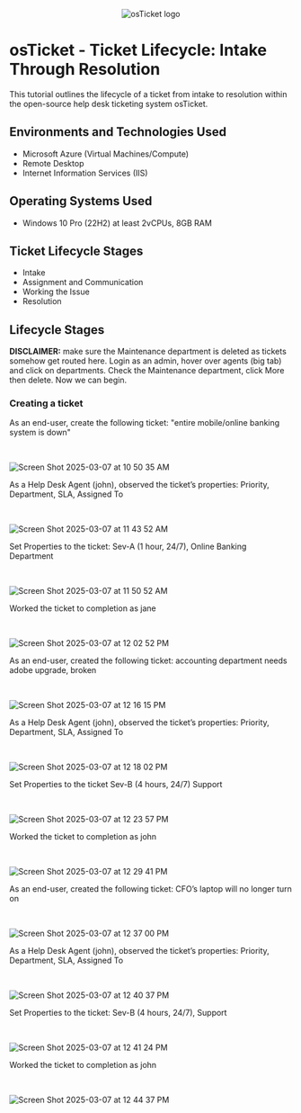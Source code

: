 <p align="center">
<img src="https://i.imgur.com/Clzj7Xs.png" alt="osTicket logo"/>
</p>

<h1>osTicket - Ticket Lifecycle: Intake Through Resolution</h1>
This tutorial outlines the lifecycle of a ticket from intake to resolution within the open-source help desk ticketing system osTicket.<br />

<h2>Environments and Technologies Used</h2>

- Microsoft Azure (Virtual Machines/Compute)
- Remote Desktop
- Internet Information Services (IIS)

<h2>Operating Systems Used </h2>

- Windows 10 Pro (22H2) at least 2vCPUs, 8GB RAM

<h2>Ticket Lifecycle Stages</h2>

- Intake
- Assignment and Communication
- Working the Issue
- Resolution

<h2>Lifecycle Stages</h2>

<p>
<b>DISCLAIMER:</b> make sure the Maintenance department is deleted as tickets somehow get routed here. Login as an admin, hover over agents (big tab) and click on departments. Check the Maintenance department, click More then delete. Now we can begin.
</p>

<h3>Creating a ticket</h3>
<p>
As an end-user, create the following ticket:
"entire mobile/online banking system is down"
</p>
<br />

![Screen Shot 2025-03-07 at 10 50 35 AM](https://github.com/user-attachments/assets/3c13f074-7e24-41d5-9db0-7154629626d8)


<p>
As a Help Desk Agent (john), observed the ticket’s properties:
	Priority,
	Department,
	SLA,
	Assigned To
</p>
<br />

![Screen Shot 2025-03-07 at 11 43 52 AM](https://github.com/user-attachments/assets/57cd1a2e-0065-4cb0-b6cd-6fbcca90ac13)


<p>
Set Properties to the ticket:
Sev-A (1 hour, 24/7),
Online Banking Department
</p>
<br />

![Screen Shot 2025-03-07 at 11 50 52 AM](https://github.com/user-attachments/assets/17b60451-c264-464d-810b-9212bb76d85b)

<p>
Worked the ticket to completion as jane
</p>
<br />

![Screen Shot 2025-03-07 at 12 02 52 PM](https://github.com/user-attachments/assets/0dacb8e6-e0f2-48dd-b88b-635ab6e66139)

<p>
  As an end-user, created the following ticket:
accounting department needs adobe upgrade, broken
</p>
<br/>

![Screen Shot 2025-03-07 at 12 16 15 PM](https://github.com/user-attachments/assets/37dbe58b-d549-43a2-9505-194bfb292636)

<p>
  As a Help Desk Agent (john), observed the ticket’s properties:
	Priority,
	Department,
	SLA,
	Assigned To
</p>
<br/>

![Screen Shot 2025-03-07 at 12 18 02 PM](https://github.com/user-attachments/assets/6a1eb714-e603-4a10-9f47-cf3253f75c0d)

<p>
Set Properties to the ticket
Sev-B (4 hours, 24/7)
Support
</p>
<br/>

![Screen Shot 2025-03-07 at 12 23 57 PM](https://github.com/user-attachments/assets/0490f721-5e41-4576-a6d8-d2a7b2e8fd8f)

<p>
Worked the ticket to completion as john
</p>
<br/>

![Screen Shot 2025-03-07 at 12 29 41 PM](https://github.com/user-attachments/assets/449c0140-6466-421f-9ca8-9e043ab3a135)

<p>
As an end-user, created the following ticket:
CFO’s laptop will no longer turn on
</p>
<br/>

![Screen Shot 2025-03-07 at 12 37 00 PM](https://github.com/user-attachments/assets/092e15af-72cc-490c-8639-0e46e08eb093)


<p>
As a Help Desk Agent (john), observed the ticket’s properties:
	Priority,
	Department,
	SLA,
	Assigned To
</p>
<br/>

![Screen Shot 2025-03-07 at 12 40 37 PM](https://github.com/user-attachments/assets/e51d153c-5040-49bc-82fb-854c30557060)


<p>
Set Properties to the ticket:
Sev-B (4 hours, 24/7),
Support
</p>
<br/>

![Screen Shot 2025-03-07 at 12 41 24 PM](https://github.com/user-attachments/assets/4395252a-7a62-4533-a90c-cf142e3494f9)

<p>
Worked the ticket to completion as john
</p>
<br/>

![Screen Shot 2025-03-07 at 12 44 37 PM](https://github.com/user-attachments/assets/c1a799f5-c1c3-473d-9cd9-211fe593d38a)
